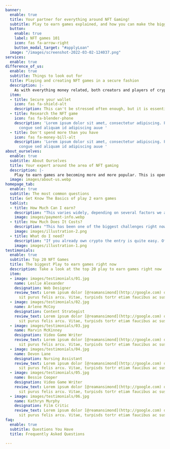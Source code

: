 ```yaml
---
banner:
  enable: true
  title: Your partner for everything around NFT Gaming!
  subtitle: Play to earn games explained, and how you can make the biggest profit
  button:
    enable: true
    label: NFT games 101
    icon: fas fa-arrow-right
    button_modal_target: "#applyLoan"
  image: "/images/screenshot-2022-03-02-124037.png"
services:
  enable: true
difference_of_us:
  enable: true
  subtitle: Things to look out for
  title: Playing and creating NFT games in a secure fashion
  description: |-
    As with everything money related, both creators and players of crypto games should pay attention to security - otherwise a lot of money might be lost. With our help you will avoid common pitfalls.
  item:
  - title: Secure your wallet
    icon: fas fa-shield-alt
    description: This can't be stressed often enough, but it is essential to secure your crypto wallet in order to save your NFT's and assets. 
  - title: Research the NFT game
    icon: fas fa-blender-phone
    description: 'Lorem ipsum dolor sit amet, consectetur adipiscing. Portaa nulla
      congue sed aliquam id adipiscing auue '
  - title: Don't spend more than you have
    icon: fas fa-money-bill-alt
    description: 'Lorem ipsum dolor sit amet, consectetur adipiscing. Portaa nulla
      congue sed aliquam id adipiscing auue '
about_ourselves:
  enable: true
  subtitle: About Ourselves
  title: Your expert around the area of NFT gaming
  description: |-
    Play to earn games are becoming more and more popular. This is opening up new possibilites to earn money in ways that have never been seen before, for both the player, as well as game producers. Do you plan on creating your own games, or just play them? Contact us to find out more.
  image: images/about-us.webp
homepage_tab:
  enable: true
  subtitle: The most common questions
  title: Get Know The Basics of play 2 earn games
  tablist:
  - title: How Much Can I earn?
    description: "This varies widely, depending on several factors we are exploring in another article. But let us look at an example of Axie Infinity, as it is one of the most established games right now. Of course, being an early adopter to a new game might make you a lot of money, but taking Axie as a starting point gives us a good overview of how much an average person might earn. In Axie you are breeding little Axies, which are NFTs, and players earn on average 9-13$ a day (300$/month). There are other possibilities to enhance this amount, with for example being a manager, or simultaneously staking, which results in an average of 66$/day or 2000$ a month."
    image: images/payment-info.webp
  - title: How Much Does It Costs?
    description: "This has been one of the biggest challenges right now. As popularity of NFT games increases, and as some games are getting more popular, even simple entry level NFTs cost over a hundred dollar. One has to keep in mind though, that they can still be sold after purchase, meaning as most games are stable or even uptrending in value, you are likely to get your investment back after playing. The difficult tradeoff in here is to look for new games, where NFTs are still relatively cheap, but also to not pick a game that is crashing in value during the next days. Looking at Axie Infinity again as an example, one can expect to pay around 300$ for a starter set, which is relatively safe as Axie is quite established, but therefore a steeper entry price."
    image: images/illustration-2.png
  - title: What do I need?
    description: "If you already own crypto the entry is quite easy. Oftentimes you can simply purchase an NFT with established coins like BNB, ETH or BTC, and start playing right away. If you do not own crypto yet, you will need to exchange your local FOREX currency (euro, dollar, ...) to crypto via a platform like Binance, and then transfer it to your wallet. Take a look at some of our articles that are explaining the process."
    image: images/illustration-1.png
testimonials:
  enable: true
  subtitle: Top 20 NFT Games
  title: The biggest Play to earn games right now
  description: Take a look at the top 20 play to earn games right now
  item:
  - image: images/testimonials/01.jpg
    name: Leslie Alexander
    designation: Web Designer
    review_text: Lorem ipsum dolor [@reamansimond](http://google.com) demina egestas
      sit purus felis arcu. Vitae, turpisds tortr etiam faucibus ac suspendisse.
  - image: images/testimonials/02.jpg
    name: Arlene McCoy
    designation: Content Strategist
    review_text: Lorem ipsum dolor [@reamansimond](http://google.com) demina egestas
      sit purus felis arcu. Vitae, turpisds tortr etiam faucibus ac suspendisse.
  - image: images/testimonials/03.jpg
    name: Marvin McKinney
    designation: Video Game Writer
    review_text: Lorem ipsum dolor [@reamansimond](http://google.com) demina egestas
      sit purus felis arcu. Vitae, turpisds tortr etiam faucibus ac suspendisse.
  - image: images/testimonials/04.jpg
    name: Devon Lane
    designation: Nursing Assistant
    review_text: Lorem ipsum dolor [@reamansimond](http://google.com) demina egestas
      sit purus felis arcu. Vitae, turpisds tortr etiam faucibus ac suspendisse.
  - image: images/testimonials/05.jpg
    name: Bessie Cooper
    designation: Video Game Writer
    review_text: Lorem ipsum dolor [@reamansimond](http://google.com) demina egestas
      sit purus felis arcu. Vitae, turpisds tortr etiam faucibus ac suspendisse.
  - image: images/testimonials/06.jpg
    name: Kathryn Murphy
    designation: Film Critic
    review_text: Lorem ipsum dolor [@reamansimond](http://google.com) demina egestas
      sit purus felis arcu. Vitae, turpisds tortr etiam faucibus ac suspendisse.
faq:
  enable: true
  subtitle: Questions You Have
  title: Frequently Asked Questions

---
```


